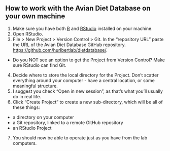 ## How to work with the Avian Diet Database on your own machine

1. Make sure you have both [R](https://mirrors.nics.utk.edu/cran/) and [RStudio](https://rstudio.com/products/rstudio/download/#download) installed on your machine.  
2. Open RStudio.  
3. File > New Project > Version Control > Git. In the “repository URL” paste the URL of the Avian Diet Database GitHub repository. https://github.com/hurlbertlab/dietdatabase/.
* Do you NOT see an option to get the Project from Version Control? Make sure RStudio can find Git.
4. Decide where to store the local directory for the Project. Don’t scatter everything around your computer - have a central location, or some meaningful structure. 
5. I suggest you check “Open in new session”, as that’s what you’ll usually do in real life.
6. Click “Create Project” to create a new sub-directory, which will be all of these things:
* a directory on your computer  
* a Git repository, linked to a remote GitHub repository  
* an RStudio Project  
7. You should now be able to operate just as you have from the lab computers.